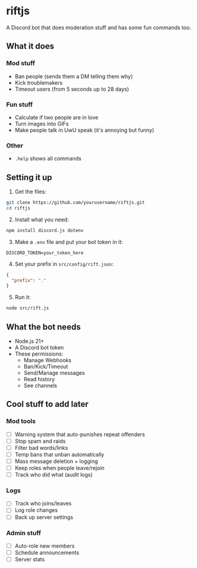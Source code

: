 # riftjs

A Discord bot that does moderation stuff and has some fun commands too.

## What it does

### Mod stuff

- Ban people (sends them a DM telling them why)
- Kick troublemakers
- Timeout users (from 5 seconds up to 28 days)

### Fun stuff

- Calculate if two people are in love
- Turn images into GIFs
- Make people talk in UwU speak (it's annoying but funny)

### Other

- `.help` shows all commands

## Setting it up

1. Get the files:

```bash
git clone https://github.com/yourusername/riftjs.git
cd riftjs
```

2. Install what you need:

```bash
npm install discord.js dotenv
```

3. Make a `.env` file and put your bot token in it:

```
DISCORD_TOKEN=your_token_here
```

4. Set your prefix in `src/config/rift.json`:

```json
{
  "prefix": "."
}
```

5. Run it:

```bash
node src/rift.js
```

## What the bot needs

- Node.js 21+
- A Discord bot token
- These permissions:
  - Manage Webhooks
  - Ban/Kick/Timeout
  - Send/Manage messages
  - Read history
  - See channels

## Cool stuff to add later

### Mod tools

- [ ] Warning system that auto-punishes repeat offenders
- [ ] Stop spam and raids
- [ ] Filter bad words/links
- [ ] Temp bans that unban automatically
- [ ] Mass message deletion + logging
- [ ] Keep roles when people leave/rejoin
- [ ] Track who did what (audit logs)

### Logs

- [ ] Track who joins/leaves
- [ ] Log role changes
- [ ] Back up server settings

### Admin stuff

- [ ] Auto-role new members
- [ ] Schedule announcements
- [ ] Server stats
